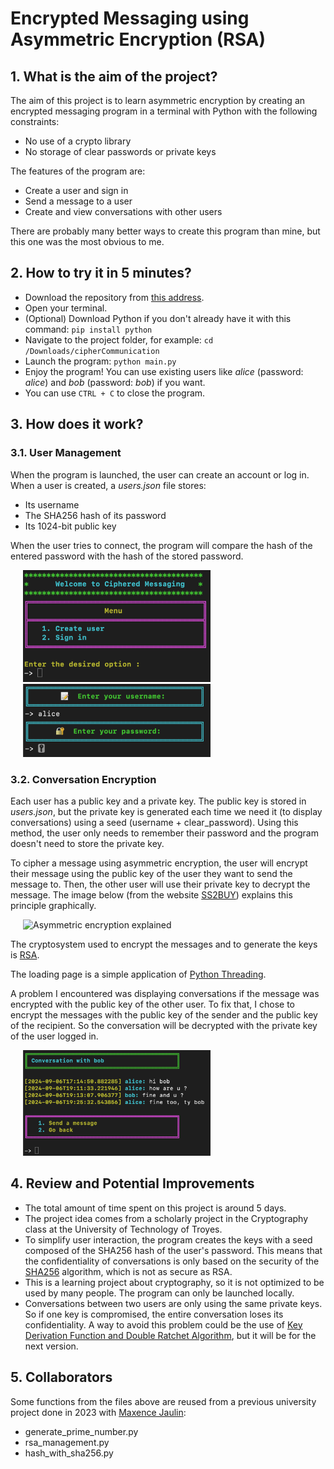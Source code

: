 # Encrypted Messaging using Asymmetric Encryption (RSA)

## 1. What is the aim of the project?

The aim of this project is to learn asymmetric encryption by creating an encrypted messaging program in a terminal with Python with the following constraints:
- No use of a crypto library
- No storage of clear passwords or private keys

The features of the program are:
- Create a user and sign in
- Send a message to a user
- Create and view conversations with other users

There are probably many better ways to create this program than mine, but this one was the most obvious to me.

## 2. How to try it in 5 minutes?
- Download the repository from [this address](https://github.com/julien-clnn/cipher_messaging.git).
- Open your terminal.
- (Optional) Download Python if you don't already have it with this command: ```pip install python```
- Navigate to the project folder, for example: ```cd /Downloads/cipherCommunication```
- Launch the program: ```python main.py```
- Enjoy the program! You can use existing users like _alice_ (password: _alice_) and _bob_ (password: _bob_) if you want.
- You can use ```CTRL + C``` to close the program.

## 3. How does it work?

### 3.1. User Management

When the program is launched, the user can create an account or log in. When a user is created, a _users.json_ file stores:
- Its username
- The SHA256 hash of its password
- Its 1024-bit public key

When the user tries to connect, the program will compare the hash of the entered password with the hash of the stored password.

<img src="images/user_menu.png" alt="user_menu" width="300" style="margin-left: 20px;"/>
<img src="images/user_login2.png" alt="user_login" width="300" style="margin-left: 20px;"/>

### 3.2. Conversation Encryption

Each user has a public key and a private key. The public key is stored in _users.json_, but the private key is generated each time we need it (to display conversations) using a seed (username + clear_password). Using this method, the user only needs to remember their password and the program doesn't need to store the private key.

To cipher a message using asymmetric encryption, the user will encrypt their message using the public key of the user they want to send the message to. Then, the other user will use their private key to decrypt the message. The image below (from the website [SS2BUY](https://www.ssl2buy.com/wiki/symmetric-vs-asymmetric-encryption-what-are-differences)) explains this principle graphically.

<img src="https://www.ssl2buy.com/wp-content/uploads/2015/12/Asymmetric-Encryption.png" alt="Asymmetric encryption explained" width="500" style="margin-left: 20px;"/>

The cryptosystem used to encrypt the messages and to generate the keys is [RSA](https://en.wikipedia.org/wiki/RSA_(cryptosystem)).

The loading page is a simple application of [Python Threading](https://docs.python.org/3/library/threading.html).

A problem I encountered was displaying conversations if the message was encrypted with the public key of the other user. To fix that, I chose to encrypt the messages with the public key of the sender and the public key of the recipient. So the conversation will be decrypted with the private key of the user logged in.

<img src="images/conv_with_bob.png" alt="user_login" width="300" style="margin-left: 20px;"/>

## 4. Review and Potential Improvements

- The total amount of time spent on this project is around 5 days.
- The project idea comes from a scholarly project in the Cryptography class at the University of Technology of Troyes.
- To simplify user interaction, the program creates the keys with a seed composed of the SHA256 hash of the user's password. This means that the confidentiality of conversations is only based on the security of the [SHA256](https://en.wikipedia.org/wiki/SHA-2) algorithm, which is not as secure as RSA.
- This is a learning project about cryptography, so it is not optimized to be used by many people. The program can only be launched locally.
- Conversations between two users are only using the same private keys. So if one key is compromised, the entire conversation loses its confidentiality. A way to avoid this problem could be the use of [Key Derivation Function and Double Ratchet Algorithm](https://en.wikipedia.org/wiki/Double_Ratchet_Algorithm), but it will be for the next version.

## 5. Collaborators

Some functions from the files above are reused from a previous university project done in 2023 with [Maxence Jaulin](https://github.com/maxencejaulin):
- generate_prime_number.py
- rsa_management.py
- hash_with_sha256.py
